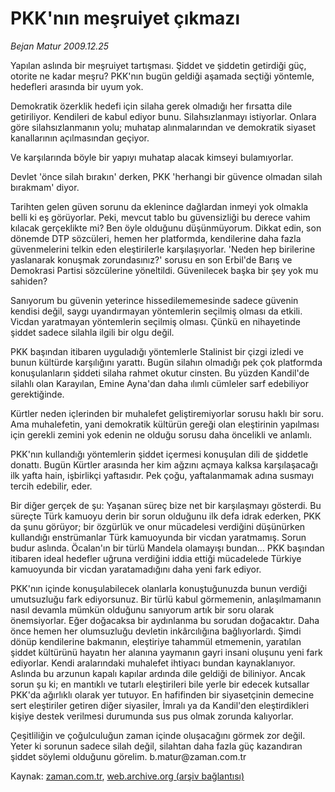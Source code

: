 # PKK'nın meşruiyet çıkmazı

*Bejan Matur 2009.12.25*

<tr><td class="metin" colspan="2" style="padding-top: 20px; padding-left: 5px; ">Yapılan aslında bir meşruiyet tartışması. Şiddet ve şiddetin getirdiği güç, otorite ne kadar meşru? PKK'nın bugün geldiği aşamada seçtiği yöntemle, hedefleri arasında bir uyum yok.</td></tr><tr><td class="metin" colspan="2" style="padding-top: 20px; padding-left: 5px; "><p>Demokratik özerklik hedefi için silaha gerek olmadığı her fırsatta dile getiriliyor. Kendileri de kabul ediyor bunu. Silahsızlanmayı istiyorlar. Onlara göre silahsızlanmanın yolu; muhatap alınmalarından ve demokratik siyaset kanallarının açılmasından geçiyor.
<p> Ve karşılarında böyle bir yapıyı muhatap alacak kimseyi bulamıyorlar.
<p> Devlet 'önce silah bırakın' derken, PKK 'herhangi bir güvence olmadan silah bırakmam' diyor.
<p> Tarihten gelen güven sorunu da eklenince dağlardan inmeyi yok olmakla belli ki eş görüyorlar. Peki, mevcut tablo bu güvensizliği bu derece vahim kılacak gerçeklikte mi? Ben öyle olduğunu düşünmüyorum. Dikkat edin, son dönemde DTP sözcüleri, hemen her platformda, kendilerine daha fazla güvenmelerini telkin eden eleştirilerle karşılaşıyorlar. 'Neden hep birilerine yaslanarak konuşmak zorundasınız?' sorusu en son Erbil'de Barış ve Demokrasi Partisi sözcülerine yöneltildi. Güvenilecek başka bir şey yok mu sahiden?
<p> Sanıyorum bu güvenin yeterince hissedilememesinde sadece güvenin kendisi değil, saygı uyandırmayan yöntemlerin seçilmiş olması da etkili. Vicdan yaratmayan yöntemlerin seçilmiş olması. Çünkü en nihayetinde şiddet sadece silahla ilgili bir olgu değil.
<p> PKK başından itibaren uyguladığı yöntemlerle Stalinist bir çizgi izledi ve bunun kültürde karşılığını yarattı. Bugün silahın olmadığı pek çok platformda konuşulanların şiddeti silaha rahmet okutur cinsten. Bu yüzden Kandil'de silahlı olan Karayılan, Emine Ayna'dan daha ılımlı cümleler sarf edebiliyor gerektiğinde.
<p> Kürtler neden içlerinden bir muhalefet geliştiremiyorlar sorusu haklı bir soru. Ama muhalefetin, yani demokratik kültürün gereği olan eleştirinin yapılması için gerekli zemini yok edenin ne olduğu sorusu daha öncelikli ve anlamlı.
<p> PKK'nın kullandığı yöntemlerin şiddet içermesi konuşulan dili de şiddetle donattı. Bugün Kürtler arasında her kim ağzını açmaya kalksa karşılaşacağı ilk yafta hain, işbirlikçi yaftasıdır. Pek çoğu, yaftalanmamak adına susmayı tercih edebilir, eder.
<p> Bir diğer gerçek de şu: Yaşanan süreç bize net bir karşılaşmayı gösterdi. Bu süreçte Türk kamuoyu derin bir sorun olduğunu ilk defa idrak ederken, PKK da şunu görüyor; bir özgürlük ve onur mücadelesi verdiğini düşünürken kullandığı enstrümanlar Türk kamuoyunda bir vicdan yaratmamış. Sorun budur aslında. Öcalan'ın bir türlü Mandela olamayışı bundan... PKK başından itibaren ideal hedefler uğruna verdiğini iddia ettiği mücadelede Türkiye kamuoyunda bir vicdan yaratamadığını daha yeni fark ediyor.
<p> PKK'nın içinde konuşulabilecek olanlarla konuştuğunuzda bunun verdiği umutsuzluğu fark ediyorsunuz. Bir türlü kabul görmemenin, anlaşılmamanın nasıl devamla mümkün olduğunu sanıyorum artık bir soru olarak önemsiyorlar. Eğer doğacaksa bir aydınlanma bu sorudan doğacaktır. Daha önce hemen her olumsuzluğu devletin inkârcılığına bağlıyorlardı. Şimdi dönüp kendilerine bakmanın, eleştiriye tahammül etmemenin, yaratılan şiddet kültürünü hayatın her alanına yaymanın gayri insani oluşunu yeni fark ediyorlar. Kendi aralarındaki muhalefet ihtiyacı bundan kaynaklanıyor. Aslında bu arzunun kapalı kapılar ardında dile geldiği de biliniyor. Ancak sorun şu ki; en mantıklı ve tutarlı eleştirileri bile yerle bir edecek kutsallar PKK'da ağırlıklı olarak yer tutuyor. En hafifinden bir siyasetçinin demecine sert eleştiriler getiren diğer siyasiler, İmralı ya da Kandil'den eleştirdikleri kişiye destek verilmesi durumunda sus pus olmak zorunda kalıyorlar.
<p> Çeşitliliğin ve çoğulculuğun zaman içinde oluşacağını görmek zor değil. Yeter ki sorunun sadece silah değil, silahtan daha fazla güç kazandıran şiddet söylemi olduğunu görelim. b.matur@zaman.com.tr<br/></p></p></p></p></p></p></p></p></p></p></p></td></tr>

Kaynak: [zaman.com.tr](http://zaman.com.tr/yazar.do?yazino=931804), [web.archive.org (arşiv bağlantısı)](http://web.archive.org/web/20100125095017/http://www.zaman.com.tr:80/yazar.do?yazino=931804)
